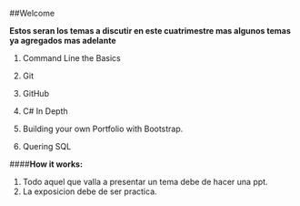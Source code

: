 ##Welcome

**Estos seran los temas a discutir en este cuatrimestre mas algunos temas ya agregados mas adelante**

1. Command Line the Basics 

2. Git

3. GitHub 

4. C# In Depth 

5. Building your own Portfolio with Bootstrap.

6. Quering SQL 


####**How it works:**
1. Todo aquel que valla a presentar un tema debe de hacer una ppt.
2. La exposicion debe de ser practica.
